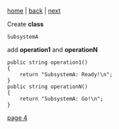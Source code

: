 [home](./page01.md) | [back](./page02.md) | [next](./page04.md)

Create **class**
```
SubsystemA
```
add **operation1** and **operationN**
```
public string operation1()
{
    return "SubsystemA: Ready!\n";
}
public string operationN()
{
    return "SubsystemA: Go!\n";
}
```


[page 4](./page04.md)
